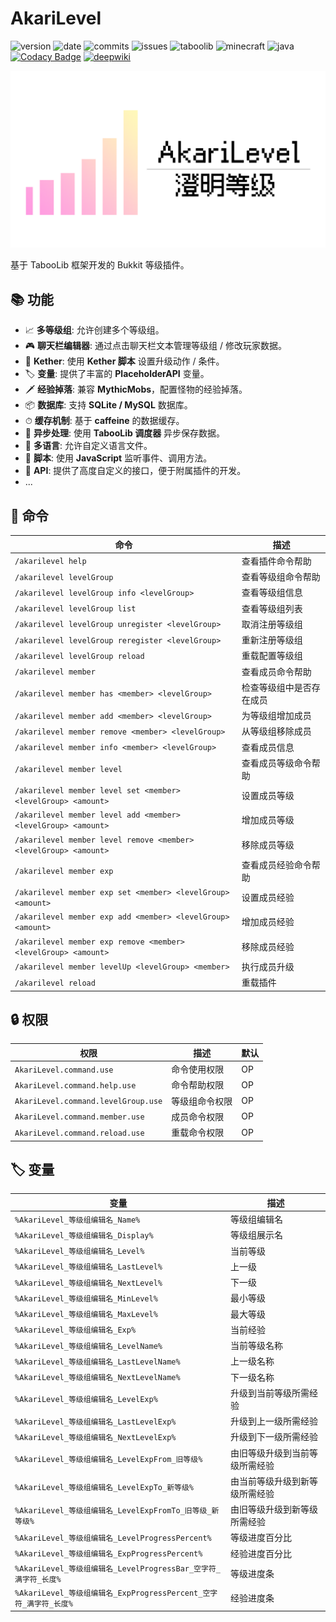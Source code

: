 # AkariLevel

![version](https://img.shields.io/badge/dynamic/json?label=version&amp;query=$.tag_name&amp;url=https://api.github.com/repos/CPJiNan/AkariLevel/releases/latest)
![date](https://img.shields.io/badge/dynamic/json?label=date&amp;query=$.created_at&amp;url=https://api.github.com/repos/CPJiNan/AkariLevel/releases/latest)
![commits](https://img.shields.io/github/commit-activity/t/CPJiNan/AkariLevel)
![issues](https://img.shields.io/github/issues/CPJiNan/AkariLevel.svg)
![taboolib](https://img.shields.io/badge/taboolib-6.2.3-blue)
![minecraft](https://img.shields.io/badge/minecraft-1.8+-green)
![java](https://img.shields.io/badge/java-8-yellow)
[![Codacy Badge](https://api.codacy.com/project/badge/Grade/64b43549e07c4d3fa26549fbc16fc3ee)](https://app.codacy.com/gh/CPJiNan/AkariLevel?utm_source=github.com&utm_medium=referral&utm_content=CPJiNan/AkariLevel&utm_campaign=Badge_Grade)
[![deepwiki](https://deepwiki.com/badge.svg)](https://deepwiki.com/CPJiNan/AkariLevel)

![](./img/AkariLevel.png)

基于 TabooLib 框架开发的 Bukkit 等级插件。

## 📚 功能

- 📈 **多等级组**: 允许创建多个等级组。
- 🎮 **聊天栏编辑器**: 通过点击聊天栏文本管理等级组 / 修改玩家数据。
- 💎 **Kether**: 使用 **Kether 脚本** 设置升级动作 / 条件。
- 🏷 **变量**: 提供了丰富的 **PlaceholderAPI** 变量。
- 🗡 **经验掉落**: 兼容 **MythicMobs**，配置怪物的经验掉落。
- 📦 **数据库**: 支持 **SQLite / MySQL** 数据库。
- ⏱ **缓存机制**: 基于 **caffeine** 的数据缓存。
- 🚀 **异步处理**: 使用 **TabooLib 调度器** 异步保存数据。
- 📄 **多语言**: 允许自定义语言文件。
- 📜 **脚本**: 使用 **JavaScript** 监听事件、调用方法。
- 📌 **API**: 提供了高度自定义的接口，便于附属插件的开发。
- ...

## 🔧 命令

| 命令                                                               | 描述           |
|------------------------------------------------------------------|--------------|
| `/akarilevel help`                                               | 查看插件命令帮助     |
| `/akarilevel levelGroup`                                         | 查看等级组命令帮助    |
| `/akarilevel levelGroup info <levelGroup>`                       | 查看等级组信息      |
| `/akarilevel levelGroup list`                                    | 查看等级组列表      |
| `/akarilevel levelGroup unregister <levelGroup>`                 | 取消注册等级组      |
| `/akarilevel levelGroup reregister <levelGroup>`                 | 重新注册等级组      |
| `/akarilevel levelGroup reload`                                  | 重载配置等级组      |
| `/akarilevel member`                                             | 查看成员命令帮助     |
| `/akarilevel member has <member> <levelGroup>`                   | 检查等级组中是否存在成员 |
| `/akarilevel member add <member> <levelGroup>`                   | 为等级组增加成员     |
| `/akarilevel member remove <member> <levelGroup>`                | 从等级组移除成员     |
| `/akarilevel member info <member> <levelGroup>`                  | 查看成员信息       |
| `/akarilevel member level`                                       | 查看成员等级命令帮助   |
| `/akarilevel member level set <member> <levelGroup> <amount>`    | 设置成员等级       |
| `/akarilevel member level add <member> <levelGroup> <amount>`    | 增加成员等级       |
| `/akarilevel member level remove <member> <levelGroup> <amount>` | 移除成员等级       |
| `/akarilevel member exp`                                         | 查看成员经验命令帮助   |
| `/akarilevel member exp set <member> <levelGroup> <amount>`      | 设置成员经验       |
| `/akarilevel member exp add <member> <levelGroup> <amount>`      | 增加成员经验       |
| `/akarilevel member exp remove <member> <levelGroup> <amount>`   | 移除成员经验       |
| `/akarilevel member levelUp <levelGroup> <member>`               | 执行成员升级       |
| `/akarilevel reload`                                             | 重载插件         |

## 🔒 权限

| 权限                                  | 描述      | 默认 |
|-------------------------------------|---------|----|
| `AkariLevel.command.use`            | 命令使用权限  | OP |
| `AkariLevel.command.help.use`       | 命令帮助权限  | OP |
| `AkariLevel.command.levelGroup.use` | 等级组命令权限 | OP |
| `AkariLevel.command.member.use`     | 成员命令权限  | OP |
| `AkariLevel.command.reload.use`     | 重载命令权限  | OP |

## 🏷 变量

| 变量                                                  | 描述              |
|-----------------------------------------------------|-----------------|
| `%AkariLevel_等级组编辑名_Name%`                          | 等级组编辑名          |
| `%AkariLevel_等级组编辑名_Display%`                       | 等级组展示名          |
| `%AkariLevel_等级组编辑名_Level%`                         | 当前等级            |
| `%AkariLevel_等级组编辑名_LastLevel%`                     | 上一级             |
| `%AkariLevel_等级组编辑名_NextLevel%`                     | 下一级             |
| `%AkariLevel_等级组编辑名_MinLevel%`                      | 最小等级            |
| `%AkariLevel_等级组编辑名_MaxLevel%`                      | 最大等级            |
| `%AkariLevel_等级组编辑名_Exp%`                           | 当前经验            |
| `%AkariLevel_等级组编辑名_LevelName%`                     | 当前等级名称          |
| `%AkariLevel_等级组编辑名_LastLevelName%`                 | 上一级名称           |
| `%AkariLevel_等级组编辑名_NextLevelName%`                 | 下一级名称           |
| `%AkariLevel_等级组编辑名_LevelExp%`                      | 升级到当前等级所需经验     |
| `%AkariLevel_等级组编辑名_LastLevelExp%`                  | 升级到上一级所需经验      |
| `%AkariLevel_等级组编辑名_NextLevelExp%`                  | 升级到下一级所需经验      |
| `%AkariLevel_等级组编辑名_LevelExpFrom_旧等级%`              | 由旧等级升级到当前等级所需经验 |
| `%AkariLevel_等级组编辑名_LevelExpTo_新等级%`                | 由当前等级升级到新等级所需经验 |
| `%AkariLevel_等级组编辑名_LevelExpFromTo_旧等级_新等级%`        | 由旧等级升级到新等级所需经验  |
| `%AkariLevel_等级组编辑名_LevelProgressPercent%`          | 等级进度百分比         |
| `%AkariLevel_等级组编辑名_ExpProgressPercent%`            | 经验进度百分比         |
| `%AkariLevel_等级组编辑名_LevelProgressBar_空字符_满字符_长度%`   | 等级进度条           |
| `%AkariLevel_等级组编辑名_ExpProgressPercent_空字符_满字符_长度%` | 经验进度条           |